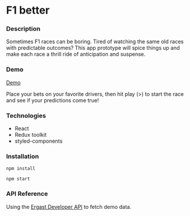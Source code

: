 # F1 better

### Description

Sometimes F1 races can be boring.
Tired of watching the same old races with predictable outcomes?
This app prototype will spice things up and make each race a thrill ride of anticipation and suspense.


### Demo
[Demo](https://f1better.netlify.app/)

Place your bets on your favorite drivers, then hit play (>) to start the race and see if your predictions come true!

### Technologies
- React
- Redux toolkit
- styled-components

### Installation 
```
npm install
```
```
npm start
```


### API Reference
Using the [Ergast Developer API](https://ergast.com/mrd/) to fetch demo data.

